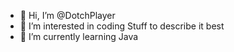 - 👋 Hi, I’m @DotchPlayer
- 👀 I’m interested in coding Stuff to describe it best
- 🌱 I’m currently learning Java 

<!---
DotchPlayer/DotchPlayer is a ✨ special ✨ repository because its `README.md` (this file) appears on your GitHub profile.
You can click the Preview link to take a look at your changes.
--->
